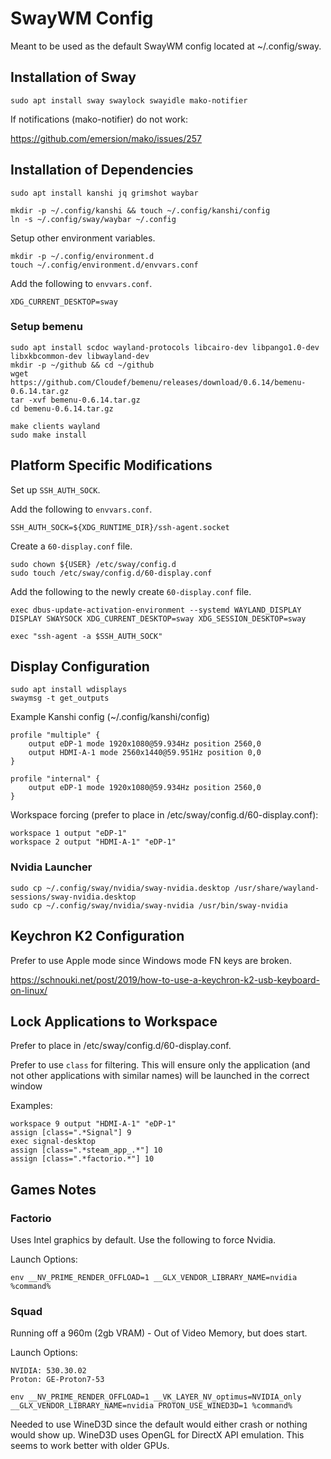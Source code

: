 # SwayWM Config
Meant to be used as the default SwayWM config located at ~/.config/sway.

## Installation of Sway

```shell
sudo apt install sway swaylock swayidle mako-notifier
```

If notifications (mako-notifier) do not work:

https://github.com/emersion/mako/issues/257

## Installation of Dependencies

```shell
sudo apt install kanshi jq grimshot waybar
```

```shell
mkdir -p ~/.config/kanshi && touch ~/.config/kanshi/config
ln -s ~/.config/sway/waybar ~/.config
```

Setup other environment variables.

```shell
mkdir -p ~/.config/environment.d
touch ~/.config/environment.d/envvars.conf
```

Add the following to `envvars.conf`.

```shell
XDG_CURRENT_DESKTOP=sway
```

### Setup bemenu

```shell
sudo apt install scdoc wayland-protocols libcairo-dev libpango1.0-dev libxkbcommon-dev libwayland-dev
mkdir -p ~/github && cd ~/github
wget https://github.com/Cloudef/bemenu/releases/download/0.6.14/bemenu-0.6.14.tar.gz
tar -xvf bemenu-0.6.14.tar.gz
cd bemenu-0.6.14.tar.gz

make clients wayland
sudo make install
```

## Platform Specific Modifications

Set up `SSH_AUTH_SOCK`.

Add the following to `envvars.conf`.

```shell
SSH_AUTH_SOCK=${XDG_RUNTIME_DIR}/ssh-agent.socket
```

Create a `60-display.conf` file.

```shell
sudo chown ${USER} /etc/sway/config.d
sudo touch /etc/sway/config.d/60-display.conf
```

Add the following to the newly create `60-display.conf` file.

```shell
exec dbus-update-activation-environment --systemd WAYLAND_DISPLAY DISPLAY SWAYSOCK XDG_CURRENT_DESKTOP=sway XDG_SESSION_DESKTOP=sway

exec "ssh-agent -a $SSH_AUTH_SOCK"
```

## Display Configuration

```shell
sudo apt install wdisplays
swaymsg -t get_outputs
```

Example Kanshi config (~/.config/kanshi/config)

```shell
profile "multiple" {
	output eDP-1 mode 1920x1080@59.934Hz position 2560,0
	output HDMI-A-1 mode 2560x1440@59.951Hz position 0,0
}

profile "internal" {
	output eDP-1 mode 1920x1080@59.934Hz position 2560,0
}
```

Workspace forcing (prefer to place in /etc/sway/config.d/60-display.conf):

```shell
workspace 1 output "eDP-1"
workspace 2 output "HDMI-A-1" "eDP-1"
```
### Nvidia Launcher

```shell
sudo cp ~/.config/sway/nvidia/sway-nvidia.desktop /usr/share/wayland-sessions/sway-nvidia.desktop
sudo cp ~/.config/sway/nvidia/sway-nvidia /usr/bin/sway-nvidia
```

## Keychron K2 Configuration

Prefer to use Apple mode since Windows mode FN keys are broken.

https://schnouki.net/post/2019/how-to-use-a-keychron-k2-usb-keyboard-on-linux/

## Lock Applications to Workspace

Prefer to place in /etc/sway/config.d/60-display.conf.

Prefer to use `class` for filtering. This will ensure only the application
(and not other applications with similar names) will be launched in the correct window

Examples:

```shell
workspace 9 output "HDMI-A-1" "eDP-1"
assign [class=".*Signal"] 9
exec signal-desktop
assign [class=".*steam_app_.*"] 10
assign [class=".*factorio.*"] 10
```

## Games Notes

### Factorio

Uses Intel graphics by default. Use the following to force Nvidia.

Launch Options:

```shell
env __NV_PRIME_RENDER_OFFLOAD=1 __GLX_VENDOR_LIBRARY_NAME=nvidia %command%
```

### Squad

Running off a 960m (2gb VRAM) - Out of Video Memory, but does start.

Launch Options:

```shell
NVIDIA: 530.30.02
Proton: GE-Proton7-53

env __NV_PRIME_RENDER_OFFLOAD=1 __VK_LAYER_NV_optimus=NVIDIA_only __GLX_VENDOR_LIBRARY_NAME=nvidia PROTON_USE_WINED3D=1 %command%
```

Needed to use WineD3D since the default would either crash or nothing would show up. WineD3D uses OpenGL for DirectX API emulation. This seems to work better with older GPUs.
